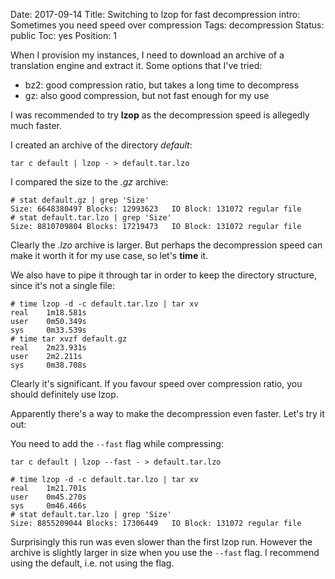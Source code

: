 Date: 2017-09-14
Title: Switching to lzop for fast decompression
intro: Sometimes you need speed over compression
Tags: decompression
Status: public
Toc: yes
Position: 1

When I provision my instances, I need to download an archive of a translation engine and extract it. Some options that I've tried:

 - bz2: good compression ratio, but takes a long time to decompress
 - gz: also good compression, but not fast enough for my use

I was recommended to try **lzop** as the decompression speed is allegedly much faster.

I created an archive of the directory *default*:

`tar c default | lzop - > default.tar.lzo`

I compared the size to the *.gz* archive:

```
# stat default.gz | grep 'Size'
Size: 6648380497 Blocks: 12993623   IO Block: 131072 regular file
# stat default.tar.lzo | grep 'Size'
Size: 8810709804 Blocks: 17219473   IO Block: 131072 regular file
```

Clearly the *.lzo* archive is larger. But perhaps the decompression speed can make it worth it for my use case, so let's **time** it.

We also have to pipe it through tar in order to keep the directory structure, since it's not a single file:

```
# time lzop -d -c default.tar.lzo | tar xv
real    1m18.581s
user    0m50.349s
sys     0m33.539s
# time tar xvzf default.gz
real    2m23.931s
user    2m2.211s
sys     0m38.708s
```

Clearly it's significant. If you favour speed over compression ratio, you should definitely use lzop.

Apparently there's a way to make the decompression even faster. Let's try it out:

You need to add the `--fast` flag while compressing:

`tar c default | lzop --fast - > default.tar.lzo`

```
# time lzop -d -c default.tar.lzo | tar xv
real    1m21.701s
user    0m45.270s
sys     0m46.466s
# stat default.tar.lzo | grep 'Size' 
Size: 8855209044 Blocks: 17306449   IO Block: 131072 regular file
```

Surprisingly this run was even slower than the first lzop run. However the archive is slightly larger in size when you use the `--fast` flag. I recommend using the default, i.e. not using the flag.